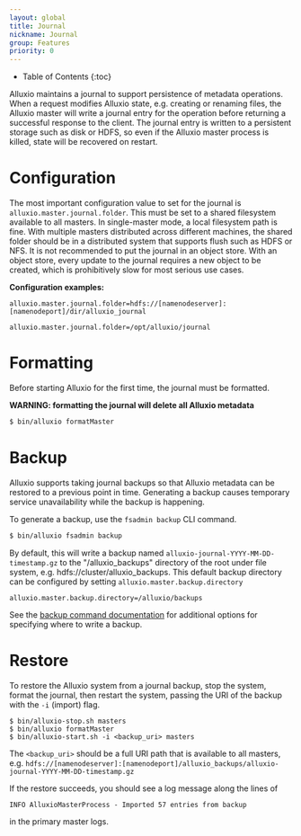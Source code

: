 ```yaml
---
layout: global
title: Journal
nickname: Journal
group: Features
priority: 0
---
```


* Table of Contents
{:toc}

Alluxio maintains a journal to support persistence of metadata operations. 
When a request modifies Alluxio state, e.g. creating or renaming files, the
Alluxio master will write a journal entry for the operation before returning
a successful response to the client. The journal entry is written to a 
persistent storage such as disk or HDFS, so even if the Alluxio 
master process is killed, state will be recovered on restart.

# Configuration

The most important configuration value to set for the journal is
`alluxio.master.journal.folder`. This must be set to a shared filesystem available
to all masters. In single-master mode, a local filesystem path is fine. With
multiple masters distributed across different machines, the shared folder should
be in a distributed system that supports flush such as HDFS or NFS. It is not
recommended to put the journal in an object store. With an object store, every 
update to the journal requires a new object to be created, which is 
prohibitively slow for most serious use cases.

**Configuration examples:**
```
alluxio.master.journal.folder=hdfs://[namenodeserver]:[namenodeport]/dir/alluxio_journal
```
```
alluxio.master.journal.folder=/opt/alluxio/journal
```

# Formatting

Before starting Alluxio for the first time, the journal must be formatted.

**WARNING: formatting the journal will delete all Alluxio metadata**
```bash
$ bin/alluxio formatMaster
```

# Backup

Alluxio supports taking journal backups so that Alluxio metadata can be restored 
to a previous point in time. Generating a backup causes temporary service
unavailability while the backup is happening.

To generate a backup, use the `fsadmin backup` CLI command.
```bash
$ bin/alluxio fsadmin backup
```

By default, this will write a backup named 
`alluxio-journal-YYYY-MM-DD-timestamp.gz` to the "/alluxio_backups" directory of
the root under file system, e.g. hdfs://cluster/alluxio_backups. This default
backup directory can be configured by setting `alluxio.master.backup.directory`

```
alluxio.master.backup.directory=/alluxio/backups
```

See the [backup command documentation](Admin-CLI.html#backup) for additional options for specifying
where to write a backup.

# Restore

To restore the Alluxio system from a journal backup, stop the system, format the 
journal, then restart the system, passing the URI of the backup with the `-i` 
(import) flag.

```
$ bin/alluxio-stop.sh masters
$ bin/alluxio formatMaster
$ bin/alluxio-start.sh -i <backup_uri> masters
```

The `<backup_uri>` should be a full URI path that is available to all masters, e.g.
`hdfs://[namenodeserver]:[namenodeport]/alluxio_backups/alluxio-journal-YYYY-MM-DD-timestamp.gz`

If the restore succeeds, you should see a log message along the lines of 
```
INFO AlluxioMasterProcess - Imported 57 entries from backup
```
in the primary master logs.
